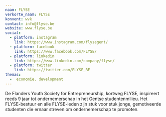 ```yaml
---
naam: FLYSE
verkorte_naam: FLYSE
konvent: wvk
contact: info@flyse.be
website: www.flyse.be
social:
  - platform: instagram
    link: https://www.instagram.com/flysegent/
  - platform: facebook
    link: https://www.facebook.com/FLYSE/
  - platform: linkedin
    link: https://www.linkedin.com/company/flyse/
  - platform: twitter
    link: https://twitter.com/FLYSE_BE
themas:
  -  economie, development
---
```


De Flanders Youth Society for Entrepreneurship, kortweg FLYSE, inspireert reeds 9 jaar tot ondernemerschap in het Gentse studentenmilieu. Het FLYSE-bestuur en alle FLYSE-leden zijn stuk voor stuk jonge, gemotiveerde studenten die ernaar streven om ondernemerschap te promoten.
